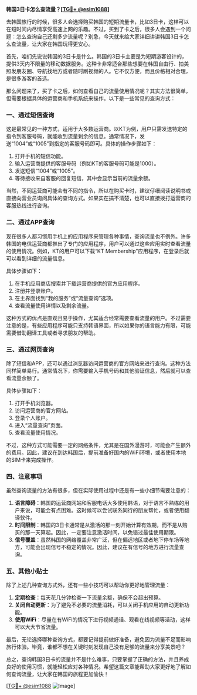 **韩国3日卡怎么查流量？[[TG💪+ @esim1088](https://t.me/s/esim1088)]**

去韩国旅行的时候，很多人会选择购买韩国的短期流量卡，比如3日卡，这样可以在短时间内尽情享受高速上网的乐趣。不过，买到了卡之后，很多人会遇到一个问题：怎么查询自己还剩多少流量呢？别急，今天就来给大家详细讲讲韩国3日卡怎么查流量，让大家在韩国玩得更安心。

首先，咱们先说说韩国的3日卡是什么。韩国的3日卡主要是为短期游客设计的，提供3天内不限量的移动数据服务。这种卡非常适合那些想要在韩国自由行、拍美照发朋友圈、导航找地方或者随时刷视频的人。它不仅方便，而且价格相对合理，是很多游客的首选。

那么问题来了，买了卡之后，如何查看自己的流量使用情况呢？其实方法很简单，但需要根据具体的运营商和手机系统来操作。以下是一些常见的查询方式：

### **一、通过短信查询**
这是最常见的一种方式，适用于大多数运营商。以KT为例，用户只需发送特定的指令到客服号码，就能收到流量剩余的信息。通常情况下，发送“1004”或“1005”到指定的客服号码即可。具体的操作步骤如下：
1. 打开手机的短信功能。
2. 输入运营商提供的客服号码（例如KT的客服号码可能是1000）。
3. 发送短信“1004”或“1005”。
4. 等待接收来自客服的回复短信，其中会显示当前的流量余额。

当然，不同运营商可能会有不同的指令，所以在购买卡时，建议仔细阅读说明书或直接向营业员询问具体的查询方式。如果实在搞不清楚，也可以直接拨打运营商的客服热线进行咨询。

### **二、通过APP查询**
现在很多人都习惯用手机上的应用程序来管理各种事情，查询流量也不例外。许多韩国的电信运营商都推出了专门的应用程序，用户可以通过这些应用实时查看流量的使用情况。例如，KT的用户可以下载“KT Membership”应用程序，在登录后就可以看到详细的流量信息。

具体步骤如下：
1. 在手机应用商店搜索并下载运营商提供的官方应用程序。
2. 注册并登录账户。
3. 在主界面找到“我的服务”或“流量查询”选项。
4. 查看流量使用详情以及剩余流量。

这种方式的优点是直观且易于操作，尤其适合经常需要查看流量的用户。不过需要注意的是，有些应用程序可能只支持韩语界面，所以如果你的语言能力有限，可能需要借助翻译工具或者寻求朋友的帮助。

### **三、通过网页查询**
除了短信和APP，还可以通过浏览器访问运营商的官方网站来进行查询。这种方法同样简单易行。通常情况下，你需要输入手机号码和其他验证信息，然后就可以查看流量余额了。

具体步骤如下：
1. 打开手机浏览器。
2. 访问运营商的官方网站。
3. 登录个人账户。
4. 进入“流量查询”页面。
5. 查看流量使用情况。

不过，这种方式可能需要一定的网络条件，尤其是在国外漫游时，可能会产生额外的费用。因此，建议在到达韩国后，提前准备好国内的WiFi环境，或者使用本地的SIM卡来完成操作。

### **四、注意事项**
虽然查询流量的方法有很多，但在实际使用过程中还是有一些小细节需要注意的：
1. **语言障碍**：韩国的运营商网站和客服电话大多使用韩语，对于语言不熟练的用户来说，可能会有点困难。这时候可以尝试联系同行的朋友帮忙，或者使用翻译软件。
2. **时间限制**：韩国的3日卡通常是从激活的那一刻开始计算有效期，而不是从购买的那一天算起。因此，一定要注意激活时间，以免错过最佳使用期限。
3. **信号覆盖**：虽然韩国的网络覆盖非常广泛，但在偏远地区或者地下停车场等地方，可能会出现信号不稳定的情况。因此，建议在有信号的地方进行流量查询。

### **五、其他小贴士**
除了上述几种查询方式外，还有一些小技巧可以帮助你更好地管理流量：
1. **定期检查**：每天花几分钟检查一下流量余额，确保不会超出预算。
2. **关闭自动更新**：为了避免不必要的流量消耗，可以关闭手机应用的自动更新功能。
3. **使用WiFi**：尽量在有WiFi的情况下进行视频通话、观看在线视频等活动，这样可以大大节省流量。

最后，无论选择哪种查询方式，都要记得提前做好准备，避免因为流量不足而影响旅行体验。毕竟，谁都不想在关键时刻发现自己没有足够的流量来分享美景吧？

总之，查询韩国3日卡的流量并不是什么难事，只要掌握了正确的方法，并且养成良好的使用习惯，就能轻松应对各种情况。希望这篇文章能帮助大家更好地了解如何查询流量，让大家在韩国的旅程更加愉快！

[[TG💪+ @esim1088](https://t.me/s/esim1088) ![Image](https://i.postimg.cc/4NQfJmqS/Snipaste-2025-05-13-00-14-12.png)]